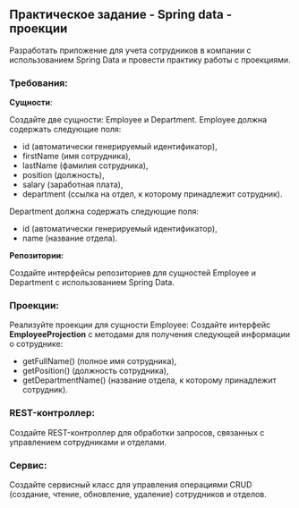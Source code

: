 ## Практическое задание - Spring data - проекции

Разработать приложение для учета сотрудников в компании с использованием Spring Data и провести практику работы с проекциями.

### Требования:

**Сущности**:

Создайте две сущности: Employee и Department. 
Employee должна содержать следующие поля: 
- id (автоматически генерируемый идентификатор), 
- firstName (имя сотрудника), 
- lastName (фамилия сотрудника), 
- position (должность), 
- salary (заработная плата), 
- department (ссылка на отдел, к которому принадлежит сотрудник).

Department должна содержать следующие поля:
- id (автоматически генерируемый идентификатор), 
- name (название отдела).

**Репозитории:**

Создайте интерфейсы репозиториев для сущностей Employee и Department с использованием Spring Data.

### Проекции:

Реализуйте проекции для сущности Employee: 
Создайте интерфейс **EmployeeProjection** с методами для получения следующей информации о сотруднике: 
- getFullName() (полное имя сотрудника), 
- getPosition() (должность сотрудника), 
- getDepartmentName() (название отдела, к которому принадлежит сотрудник).

### REST-контроллер:

Создайте REST-контроллер для обработки запросов, связанных с управлением сотрудниками и отделами.

### Сервис:

Создайте сервисный класс для управления операциями CRUD (создание, чтение, обновление, удаление) сотрудников и отделов.